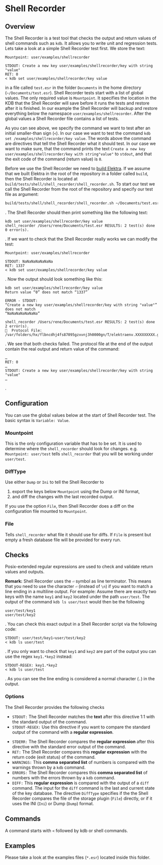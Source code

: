 # Shell Recorder

## Overview

The Shell Recorder is a test tool that checks the output and return values of shell commands such as `kdb`. It allows you to write unit and
regression tests. Lets take a look at a simple Shell Recorder test first. We store the text:

```
Mountpoint: user/examples/shellrecorder

STDOUT: Create a new key user/examples/shellrecorder/key with string "value"
RET: 0
< kdb set user/examples/shellrecorder/key value
```

in a file called `test.esr` in the folder `Documents` in the home directory (`~/Documents/test.esr`). Shell Recorder tests start with a
list of global values. The only required value is `Mountpoint`. It specifies the location in the KDB that the Shell Recorder will save
before it runs the tests and restore after it is finished. In our example the Shell Recorder will backup and restore everything below the
namespace `user/examples/shellrecorder`. After the global values a Shell Recorder file contains a list of tests.

As you can see above, we specify the command we want to test after an initial smaller-than sign (`<`). In our case we want to test the
command `kdb set /examples/shellrecorder/key value`. The words above the command are directives that tell the Shell Recorder what it should
test. In our case we want to make sure, that the command prints the text
`Create a new key user/examples/shellrecorder/key with string"value"` to `stdout`, and that the exit code of the command (return value)
is `0`.

Before we use the Shell Recorder we need to [build Elektra](/doc/COMPILE.md). If we assume that we built Elektra in the root of the
repository in a folder called `build`, then the Shell Recorder is located at `build/tests/shell/shell_recorder/shell_recorder.sh`. To start
our test we call the Shell Recorder from the root of the repository and specify our test file as argument:

```sh
build/tests/shell/shell_recorder/shell_recorder.sh ~/Documents/test.esr
```

. The Shell Recorder should then print something like the following text:

```
kdb set user/examples/shellrecorder/key value
shell_recorder /Users/rene/Documents/test.esr RESULTS: 2 test(s) done 0 error(s).
```

. If we want to check that the Shell Recorder really works we can modify the test:

```
Mountpoint: user/examples/shellrecorder

STDOUT: NaNaNaNaNaNaNa
RET: 1337
< kdb set user/examples/shellrecorder/key value
```

. Now the output should look something like this:

```
kdb set user/examples/shellrecorder/key value
Return value “0” does not match “1337”

ERROR - STDOUT:
“Create a new key user/examples/shellrecorder/key with string "value"”
does not match
“NaNaNaNaNaNaNa”

shell_recorder /Users/rene/Documents/test.esr RESULTS: 2 test(s) done 2 error(s).
📕  Protocol File: /var/folders/hx/flbncdhj4fs87095gzxvnj3h0000gn/T/elektraenv.XXXXXXXXX.gWyTCr2O
```

. We see that both checks failed. The protocol file at the end of the output contain the real output and  return value of the command:

```
…
RET: 0
…
STDOUT: Create a new key user/examples/shellrecorder/key with string "value"
…
```

.

## Configuration

You can use the global values below at the start of Shell Recorder test. The basic syntax is `Variable: Value`.

### Mountpoint

This is the only configuration variable that has to be set. It is used to determine where the `shell_recorder` should look for changes.
e.g. `Mountpoint: user/test` tells `shell_recorder` that you will be working under `user/test`.

### DiffType

Use either `Dump` or `Ini` to tell the Shell Recorder to

1. export the keys below `Mountpoint` using the Dump or INI format,
2. and diff the changes with the last recorded output.

If you use the option `File`, then Shell Recorder does a diff on the configuration file mounted to `Mountpoint`.

### File

Tells `shell_recorder` what file it should use for diffs.
If `File` is present but empty a fresh database file will be provided for every run.

## Checks

Posix-extended regular expressions are used to check and validate return values and outputs.

**Remark:** Shell Recorder uses the `⏎` symbol as line terminator. This means that you need to use the character `⏎` (instead of `\n`) if
you want to match a line ending in a multiline output. For example: Assume there are exactly two keys with the name `key1` and `key2`
located under the path `user/test`. The output of the command `kdb ls user/test` would then be the following

```
user/test/key1
user/test/key2
```

. You can check this exact output in a Shell Recorder script via the following code:

```
STDOUT: user/test/key1⏎user/test/key2
< kdb ls user/test
```

. If you only want to check that `key1` and `key2` are part of the output you can use the regex `key1.*key2` instead:

```
STDOUT-REGEX: key1.*key2
< kdb ls user/test
```

. As you can see the line ending is considered  a normal character (`.`) in the output.

### Options

The Shell Recorder provides the following checks

- `STDOUT:` The Shell Recorder matches the **text** after this directive 1:1 with the standard output of the command.
- `STDOUT-REGEX:` Use this directive if you want to compare the standard output of the command with a **regular expression**.
* `STDERR:` The Shell Recorder compares the **regular expression** after this directive with the standard error output of the command.
* `RET:` The Shell Recorder compares this **regular expression** with the return code (exit status) of the command.
* `WARNINGS:` This **comma separated list** of numbers is compared with the warnings thrown by a `kdb` command.
* `ERRORS:` The Shell Recorder compares this **comma separated list** of numbers with the errors thrown by a `kdb` command.
* `DIFF:` This **regular expression** is compared with the output of a `diff` command. The input for the `diff` command is the last and current state of the key database. The directive `DiffType` specifies if the the Shell Recorder compares the file of the storage plugin (`File`) directly, or if it uses the INI (`Ini`) or Dump (`Dump`) format.

## Commands

A command starts with `<` followed by kdb or shell commands.

## Examples

Please take a look at the examples files (`*.esr`) located inside this folder.
